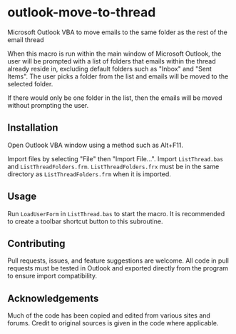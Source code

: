 # outlook-move-to-thread
Microsoft Outlook VBA to move emails to the same folder as the rest of the email thread

When this macro is run within the main window of Microsoft Outlook, the user will be prompted with a list of folders that emails within the thread already reside in, excluding default folders such as "Inbox" and "Sent Items". The user picks a folder from the list and emails will be moved to the selected folder.

If there would only be one folder in the list, then the emails will be moved without prompting the user.

## Installation
Open Outlook VBA window using a method such as Alt+F11.

Import files by selecting "File" then "Import File...". Import `ListThread.bas` and `ListThreadFolders.frm`. `ListThreadFolders.frx` must be in the same directory as `ListThreadFolders.frm` when it is imported.

## Usage
Run `LoadUserForm` in `ListThread.bas` to start the macro. It is recommended to create a toolbar shortcut button to this subroutine.

## Contributing
Pull requests, issues, and feature suggestions are welcome. All code in pull requests must be tested in Outlook and exported directly from the program to ensure import compatibility.

## Acknowledgements
Much of the code has been copied and edited from various sites and forums. Credit to original sources is given in the code where applicable.
